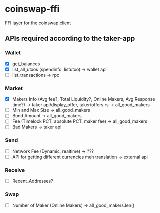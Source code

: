 # coinswap-ffi
FFI layer for the coinswap client

## APIs required according to the taker-app

### Wallet
- [x] get_balances
- [x] list_all_utxos (spendinfo, listutxo) -> wallet api
- [ ] list_transactions -> rpc

### Market
- [x] Makers Info (Avg fee?, Total Liquidity?, Online Makers, Avg Response time?) -> taker api/display_offer, taker/offers.rs -> all_good_makers
- [ ] Min and Max Size -> all_good_makers
- [ ] Bond Amount -> all_good_makers
- [ ] Fee (Timelock PCT, absolute PCT, maker fee) -> all_good_makers
- [ ] Bad Makers -> taker api

### Send
- [ ] Network Fee (Dynamic, realtime) -> ???
- [ ] API for getting different currencies meh translation -> external api

### Receive
- [ ] Recent_Addresses?

### Swap
- [ ] Number of Maker (Online Makers) -> all_good_makers.len()